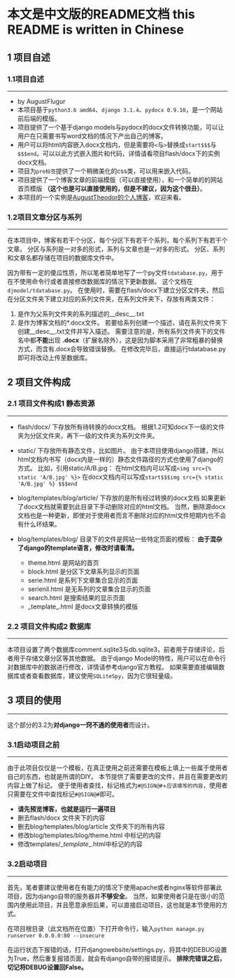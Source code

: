 # 本文是中文版的README文档 this README is written in Chinese #

## 1 项目自述 ##

### 1.1项目自述 ###
--------------------------------------------------------------
* by AugustFlugur
* 本项目基于`python3.6 amd64`、`django 3.1.4`、`pydocx 0.9.10`，是一个网站前后端的模版。
* 项目提供了一个基于django models与pydocx的docx文件转换功能，可以让用户在只需要书写word文档的情况下产出自己的博客。
* 用户可以将html内容嵌入docx文档内，但是需要将`<`与`>`替换成`start$$$`与`$$$end`。可以以此方式嵌入图片和代码，详情请看项目flash/docx下的实例docx文档。
* 项目为`pre标签`提供了一个稍微美化的css类，可以用来嵌入代码。
* 项目提供了一个博客文章的前端模版（可以直接使用），和一个简单的的网站首页模版 **（这个也是可以直接使用的，但是不建议，因为这个很丑）**。
* 本项目的一个实例是[AugustTheodor的个人博客](https://www.theodor.top)，欢迎来看。

### 1.2项目文章分区与系列 ###
--------------------------------------------------------------
在本项目中，博客有若干个分区，每个分区下有若干个系列，每个系列下有若干个文章。
分区与系列是一对多的形式，系列与文章也是一对多的形式。
分区、系列和文章名都存储在项目的数据库文件中。

因为带有一定的傻瓜性质，所以笔者简单地写了一个py文件`tdatabase.py`，用于在不使用命令行或者直接修改数据库的情况下更新数据。
这个文档在`djmodel/tdatabase.py`。
在使用时，需要在flash/docx下建立分区文件夹，然后在分区文件夹下建立对应的系列文件夹，在系列文件夹下，存放有两类文件：
1. 是作为父系列文件夹的系列描述的__desc__.txt
2. 是作为博客文档的*.docx文件。
若要给系列创建一个描述，请在系列文件夹下创建__desc__.txt文件并写入描述。
需要注意的是，所有系列文件夹下的文件名中都**不能**出现 **.docx**（扩展名除外），这是因为脚本采用了非常粗暴的替换方式，而含有.docx会导致错误替换。
在修改完毕后，直接运行tdatabase.py即可将改动上传至数据库。

## 2 项目文件构成 ##

### 2.1 项目文件构成1 静态资源 ###
--------------------------------------------------------------
+ flash/docx/ 下存放所有待转换的docx文档。
    根据1.2可知docx下一级的文件夹为分区文件夹，再下一级的文件夹为系列文件夹。

+ static/ 下存放所有静态文件，比如图片。
    由于本项目使用django搭建，所以html文档内书写（docx内是一样的）静态文件路径的方式也使用了django的方式。
    比如，引用static/A/B.jpg： 
    在html文档内可以写成`<img src={% static 'A/B.jpg' %}>`
    在docx文档内可以写成`start$$$img src={% static 'A/B.jpg' %} $$$end`

+ blog/templates/blog/article/ 下存放的是所有经过转换的docx文档
    如果更新了docx文档就需要到此目录下手动删除对应的html文档。
    当然，删除源docx文档也是一种更新，即使对于使用者而言不删除对应的html文件短期内也不会有什么坏结果。

+ blog/templates/blog/ 目录下的文件是网站一些特定页面的模板：
    **由于混杂了django的template语言，修改时请看清。**
    + theme.html 是网站的首页
    + block.html 是分区下文章系列显示的页面
    + serie.html 是系列下文章集合显示的页面
    + serienil.html 是无系列的文章集合显示的页面
    + search.html 是搜索结果的显示页面
    + \_template_.html 是docx文章转换的模版

### 2.2 项目文件构成2 数据库 ###
--------------------------------------------------------------
本项目设置了两个数据库comment.sqlite3与db.sqlite3，前者用于存储评论，后者用于存储文章分区等其他数据。
由于django Model的特性，用户可以在命令行对数据库中的数据进行修改，详情请参考django官方教程。
如果需要直接编辑数据库或者查看数据库，建议使用`SQLiteSpy`，因为它很轻量级。

## 3 项目的使用 ##
---------------------------------------------------------------
这个部分的3.2为**对django一窍不通的使用者**而设计。

### 3.1启动项目之前 ###
---------------------------------------------------------------
由于此项目仅仅是一个模板，在真正使用之前还需要在模板上填上一些属于使用者自己的东西，也就是所谓的DIY。
本节提供了需要更改的文件，并且在需要更改的内容上做了标记。
便于使用者查找，标记格式为`#@SIGN@#`+`应该填写的内容`，使用者只需要在文件中查找标记`#@SIGN@#`即可。
- **请先预览博客，也就是运行一遍项目**
- 删去flash/docx 文件夹下的内容
- 删去blog/templates/blog/article 文件夹下的所有内容
- 修改blog/templates/blog/theme.html 中标记的内容
- 修改templates/\__template__.html中标记的内容

### 3.2启动项目 ###
---------------------------------------------------------------
首先，笔者要建议使用者在有能力的情况下使用apache或者nginx等软件部署此项目，因为django自带的服务器并**不够安全**。
当然，如果使用者只是在很小的范围内使用此项目，并且愿意承担后果，可以直接启动项目，这也就是本节使用的方式。

在项目根目录（此文档所在位置）下打开命令行，输入`python manage.py runserver 0.0.0.0:80 --insecure`

在运行状态下报错的话，打开djangowebsite/settings.py，将其中的DEBUG设置为True，然后重复报错页面，就会有django自带的报错提示。
**排除完错误之后，切记将DEBUG设置回False。**
